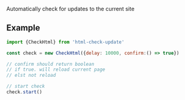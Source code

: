 Automatically check for updates to the current site
## Example

```js
import {CheckHtml} from 'html-check-update'

const check = new CheckHtml({delay: 10000, confirm:() => true})

// confirm should return boolean 
// if true. will reload current page
// elst not reload

// start check
check.start()

```
